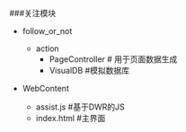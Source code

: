 ###关注模块

- follow_or_not
	- action
		- PageController # 用于页面数据生成
		- VisualDB #模拟数据库

- WebContent
	- assist.js #基于DWR的JS
	- index.html #主界面